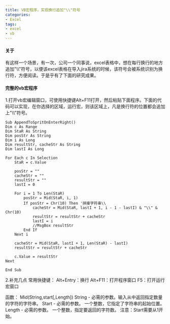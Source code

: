 ```yaml
---
title: VB宏程序，实现换行追加"\\"符号
categories: 
- Excel
tags:
- excel
- vb
---
```

#### 关于
有这样一个场景，有一次，公司一个同事说，excel表格中，想在每行换行的地方追加"\\\\"符号，以便该excel表格在导入jira系统的时候，该符号会被系统识别为换行符，方便阅读。于是乎有了下面的研究成果。

#### 完整的vb宏程序
1.打开vb宏编辑窗口，可使用快捷键Alt+F11打开，然后粘贴下面程序。下面的代码可以实现，在你选择的区域，运行宏，则该区域上，凡是换行符的位置都会追加上"\\\\"符号。
```
Sub AppendToSpritOnEnterRight()
Dim c As Range
Dim StaR As String
Dim posStr As String
Dim i As Long
Dim resultStr, cacheStr As String
Dim lastI As Long

For Each c In Selection
    StaR = c.Value
    
    posStr = ""
    cacheStr = ""
    resultStr = ""
    lastI = 0
    
    For i = 1 To Len(StaR)
        posStr = Mid(StaR, i, 1)
        If posStr = Chr(10) Then '拼接字符串\\
            cacheStr = Mid(StaR, lastI + 1, i - 1 - lastI) & "\\" & Chr(10)
            resultStr = resultStr + cacheStr
            lastI = i
            //MsgBox resultStr
        End If
    Next i
    
    cacheStr = Mid(StaR, lastI + 1, Len(StaR) - lastI)
    resultStr = resultStr + cacheStr
    
    c.Value = resultStr
Next

End Sub
```

2.补充几点
常用快捷键：
Alt+Entry：换行
Alt+F11：打开程序窗口
F5：打开运行宏窗口

函数：
Mid(String,start[,Length])
String - 必需的参数。输入从中返回指定数量的字符的字符串。
Start - 必需的参数。 一个整数，它指定了字符串的起始位置。
Length - 必需的参数。 一个整数，指定要返回的字符数。
注意：Start需要从1开始。

